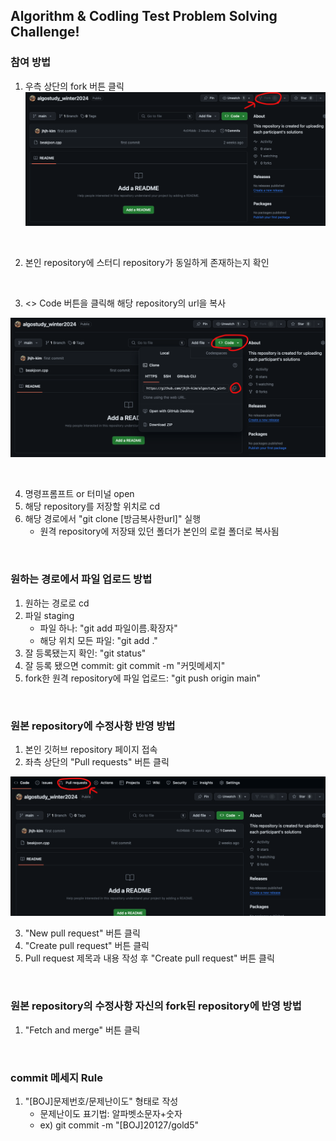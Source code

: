 ## Algorithm & Codling Test Problem Solving Challenge!

### 참여 방법
1. 우측 상단의 fork 버튼 클릭
![AltText](images/image.png)

<br>

2. 본인 repository에 스터디 repository가 동일하게 존재하는지 확인

<br>

3. <> Code 버튼을 클릭해 해당 repository의 url을 복사

![Alt text](images/image-1.png)

<br>

4. 명령프롬프트 or 터미널 open
5. 해당 repository를 저장할 위치로 cd
6. 해당 경로에서 "git clone [방금복사한url]" 실행
   - 원격 repository에 저장돼 있던 폴더가 본인의 로컬 폴더로 복사됨

<br>

### 원하는 경로에서 파일 업로드 방법
   1. 원하는 경로로 cd 
   2. 파일 staging
      -  파일 하나: "git add 파일이름.확장자"
      -  해당 위치 모든 파일: "git add ."
   3. 잘 등록됐는지 확인: "git status"
   4. 잘 등록 됐으면 commit: git commit -m "커밋메세지"
   5. fork한 원격 repository에 파일 업로드: "git push origin main"

<br>

### 원본 repository에 수정사항 반영 방법
1. 본인 깃허브 repository 페이지 접속
2. 좌측 상단의 "Pull requests" 버튼 클릭

![Alt text](images/image-2.png)

3. "New pull request" 버튼 클릭
4. "Create pull request" 버튼 클릭
5. Pull request 제목과 내용 작성 후 "Create pull request" 버튼 클릭

<br>

### 원본 repository의 수정사항 자신의 fork된 repository에 반영 방법
1. "Fetch and merge" 버튼 클릭

<br>

### commit 메세지 Rule
1. "[BOJ]문제번호/문제난이도" 형태로 작성
   - 문제난이도 표기법: 알파벳소문자+숫자
   - ex) git commit -m "[BOJ]20127/gold5"
  